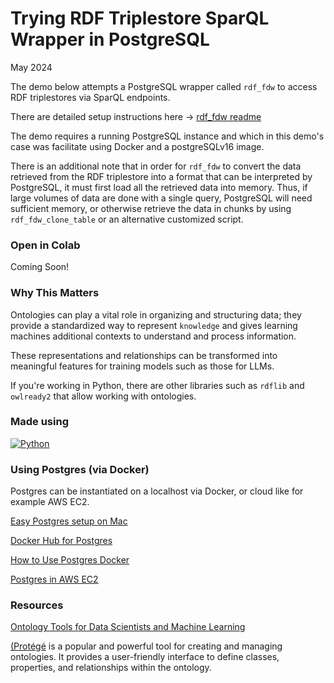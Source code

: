 # Trying RDF Triplestore SparQL Wrapper in PostgreSQL

May 2024

The demo below attempts a PostgreSQL wrapper called `rdf_fdw` to access RDF triplestores via SparQL endpoints.

There are detailed setup instructions here -> [rdf_fdw readme](https://github.com/jimjonesbr/rdf_fdw)

The demo requires a running PostgreSQL instance and which in this demo's case was facilitate using Docker and a postgreSQLv16 image.

There is an additional note that in order for `rdf_fdw` to convert the data retrieved from the RDF triplestore into a format that can be interpreted by PostgreSQL, it must first load all the retrieved data into memory. Thus, if large volumes of data are done with a single query, PostgreSQL will need sufficient memory, or otherwise retrieve the data in chunks by using `rdf_fdw_clone_table` or an alternative customized script.


### Open in Colab

Coming Soon!

### Why This Matters

Ontologies can play a vital role in organizing and structuring data; they provide a standardized way to represent `knowledge` and gives learning machines additional contexts to understand and process information. 

These representations and relationships can be transformed into meaningful features for training models such as those for LLMs.

If you're working in Python, there are other libraries such as `rdflib` and `owlready2` that allow working with ontologies.

### Made using 
[![Python](https://img.shields.io/badge/python%20-%2314354C.svg?&style=for-the-badge&logo=python&logoColor=white)](https://www.python.org/)


### Using Postgres (via Docker)

Postgres can be instantiated on a localhost via Docker, or cloud like for example AWS EC2.

[Easy Postgres setup on Mac](https://youtu.be/0CfL_JBB83A?si=AsXUctuwWMcjZnqt)

[Docker Hub for Postgres](https://hub.docker.com/_/postgres/)

[How to Use Postgres Docker](https://www.docker.com/blog/how-to-use-the-postgres-docker-official-image/)

[Postgres in AWS EC2](https://dev.to/amedd/dockerize-a-postgresql-database-in-an-aws-ec2-instance-5dej)


### Resources
[Ontology Tools for Data Scientists and Machine Learning](https://medium.com/@iamshowkath/ontologies-a-key-tool-for-data-scientists-and-machine-learning-engineers-8a6c6c9d4d76)

[(Protégé](https://protege.stanford.edu/) is a popular and powerful tool for creating and managing ontologies. It provides a user-friendly interface to define classes, properties, and relationships within the ontology.
